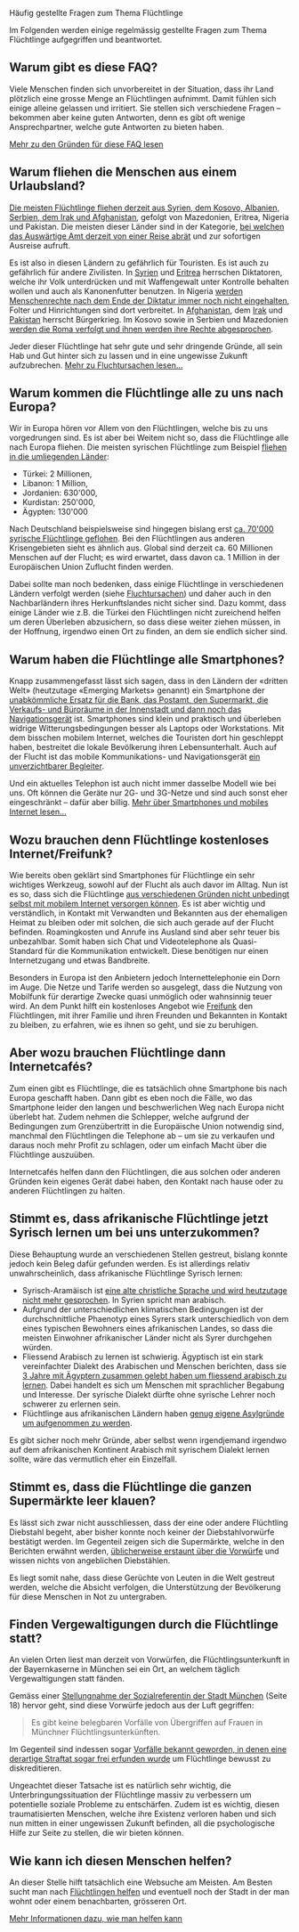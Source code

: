 Häufig gestellte Fragen zum Thema Flüchtlinge

Im Folgenden werden einige regelmässig gestellte Fragen zum Thema Flüchtlinge aufgegriffen und beantwortet.

Warum gibt es diese FAQ?
------------------------

Viele Menschen finden sich unvorbereitet in der Situation, dass ihr Land plötzlich eine grosse Menge an Flüchtlingen aufnimmt. Damit fühlen sich einige alleine gelassen und irritiert. Sie stellen sich verschiedene Fragen – bekommen aber keine guten Antworten, denn es gibt oft wenige Ansprechpartner, welche gute Antworten zu bieten haben.

[Mehr zu den Gründen für diese FAQ lesen](/about.html)

Warum fliehen die Menschen aus einem Urlaubsland?
-------------------------------------------------

[Die meisten Flüchtlinge fliehen derzeit aus Syrien, dem Kosovo, Albanien, Serbien, dem Irak und Afghanistan](http://www.bamf.de/SharedDocs/Anlagen/DE/Publikationen/Flyer/flyer-schluesselzahlen-asyl-halbjahr-2015.pdf?__blob=publicationFile), gefolgt von Mazedonien, Eritrea, Nigeria und Pakistan. Die meisten dieser Länder sind in der Kategorie, [bei welchen das Auswärtige Amt derzeit von einer Reise abrät](http://auswaertiges-amt.de/DE/Laenderinformationen/00-SiHi/Nodes/SyrienSicherheit_node.html) und zur sofortigen Ausreise aufruft.

Es ist also in diesen Ländern zu gefährlich für Touristen. Es ist auch zu gefährlich für andere Zivilisten. In [Syrien](https://de.wikipedia.org/wiki/B%C3%BCrgerkrieg_in_Syrien) und [Eritrea](https://de.wikipedia.org/wiki/Politisches_System_Eritreas) herrschen Diktatoren, welche ihr Volk unterdrücken und mit Waffengewalt unter Kontrolle behalten wollen und auch als Kanonenfutter benutzen. In Nigeria [werden Menschenrechte nach dem Ende der Diktatur immer noch nicht eingehalten](https://de.wikipedia.org/wiki/Nigeria#Menschenrechte), Folter und Hinrichtungen sind dort verbreitet. In [Afghanistan](https://de.wikipedia.org/wiki/Krieg_in_Afghanistan_seit_2001), dem [Irak](https://de.wikipedia.org/wiki/Irak#Abzug_der_US-Truppen) und [Pakistan](https://de.wikipedia.org/wiki/Pakistan#Konflikte) herrscht Bürgerkrieg. Im Kosovo sowie in Serbien und Mazedonien [werden die Roma verfolgt und ihnen werden ihre Rechte abgesprochen](http://www.nds-fluerat.org/3963/aktuelles/eu-kommissar-fuer-menschenrechte-kritisiert-antiziganismus-in-europa-und-fordert-abschiebestopp-fuer-roma-aus-dem-kosovo/).

Jeder dieser Flüchtlinge hat sehr gute und sehr dringende Gründe, all sein Hab und Gut hinter sich zu lassen und in eine ungewisse Zukunft aufzubrechen. [Mehr zu Fluchtursachen lesen…](/ursachen.html)

Warum kommen die Flüchtlinge alle zu uns nach Europa?
-----------------------------------------------------

Wir in Europa hören vor Allem von den Flüchtlingen, welche bis zu uns vorgedrungen sind. Es ist aber bei Weitem nicht so, dass die Flüchtlinge alle nach Europa fliehen. Die meisten syrischen Flüchtlinge zum Beispiel [fliehen in die umliegenden Länder](http://data.unhcr.org/syrianrefugees/regional.php):

 * Türkei: 2 Millionen,
 * Libanon: 1 Million,
 * Jordanien: 630'000,
 * Kurdistan: 250'000,
 * Ägypten: 130'000

Nach Deutschland beispielsweise sind hingegen bislang erst [ca. 70'000 syrische Flüchtlinge geflohen](http://www.lpb-bw.de/fluechtlingsproblematik.html). Bei den Flüchtlingen aus anderen Krisengebieten sieht es ähnlich aus. Global sind derzeit ca. 60 Millionen Menschen auf der Flucht; es wird erwartet, dass davon ca. 1 Million in der Europäischen Union Zuflucht finden werden.

Dabei sollte man noch bedenken, dass einige Flüchtlinge in verschiedenen Ländern verfolgt werden (siehe [Fluchtursachen](/ursachen.html)) und daher auch in den Nachbarländern ihres Herkunftslandes nicht sicher sind. Dazu kommt, dass einige Länder wie z.B. die Türkei den Flüchtlingen nicht zureichend helfen um deren Überleben abzusichern, so dass diese weiter ziehen müssen, in der Hoffnung, irgendwo einen Ort zu finden, an dem sie endlich sicher sind.

Warum haben die Flüchtlinge alle Smartphones?
---------------------------------------------

Knapp zusammengefasst lässt sich sagen, dass in den Ländern der «dritten Welt» (heutzutage «Emerging Markets» genannt) ein Smartphone der [unabkömmliche Ersatz für die Bank, das Postamt, den Supermarkt, die Verkaufs- und Büroräume in der Innenstadt und dann noch das Navigationsgerät](http://www.spiegel.de/netzwelt/gadgets/smartphones-deutschland-verschlaeft-die-revolution-kolumne-a-1051044.html) ist. Smartphones sind klein und praktisch und überleben widrige Witterungsbedingungen besser als Laptops oder Workstations. Mit dem bisschen mobilem Internet, welches die Touristen dort hin geschleppt haben, bestreitet die lokale Bevölkerung ihren Lebensunterhalt. Auch auf der Flucht ist das mobile Kommunikations- und Navigationsgerät [ein unverzichtbarer Begleiter](https://www.wired.de/collection/latest/ohne-smartphones-hatten-fluchtlinge-kaum-eine-chance-sagt-der-migrationsforscher).

Und ein aktuelles Telephon ist auch nicht immer dasselbe Modell wie bei uns. Oft können die Geräte nur 2G- und 3G-Netze und sind auch sonst eher eingeschränkt – dafür aber billig. [Mehr über Smartphones und mobiles Internet lesen…](/smartphone-internet.html)

Wozu brauchen denn Flüchtlinge kostenloses Internet/Freifunk?
-------------------------------------------------------------

Wie bereits oben geklärt sind Smartphones für Flüchtlinge ein sehr wichtiges Werkzeug, sowohl auf der Flucht als auch davor im Alltag. Nun ist es so, dass sich die Flüchtlinge [aus verschiedenen Gründen nicht unbedingt selbst mit mobilem Internet versorgen können](https://netzpolitik.org/2015/kein-anschluss-unter-diesem-fluechtling-markierung-von-rufnummern/). Es ist aber wichtig und verständlich, in Kontakt mit Verwandten und Bekannten aus der ehemaligen Heimat zu bleiben oder mit solchen, die sich auch gerade auf der Flucht befinden. Roamingkosten und Anrufe ins Ausland sind aber sehr teuer bis unbezahlbar. Somit haben sich Chat und Videotelephone als Quasi-Standard für die Kommunikation entwickelt. Diese benötigen nur einen Internetzugang und etwas Bandbreite.

Besonders in Europa ist den Anbietern jedoch Internettelephonie ein Dorn im Auge. Die Netze und Tarife werden so ausgelegt, dass die Nutzung von Mobilfunk für derartige Zwecke quasi unmöglich oder wahnsinnig teuer wird. An dem Punkt hilft ein kostenloses Angebot wie [Freifunk](https://www.freifunk.net/) den Flüchtlingen, mit ihrer Familie und ihren Freunden und Bekannten in Kontakt zu bleiben, zu erfahren, wie es ihnen so geht, und sie zu beruhigen.

Aber wozu brauchen Flüchtlinge dann Internetcafés?
--------------------------------------------------

Zum einen gibt es Flüchtlinge, die es tatsächlich ohne Smartphone bis nach Europa geschafft haben. Dann gibt es eben noch die Fälle, wo das Smartphone leider den langen und beschwerlichen Weg nach Europa nicht überlebt hat. Zudem nehmen die Schlepper, welche aufgrund der Bedingungen zum Grenzübertritt in die Europäische Union notwendig sind, manchmal den Flüchtlingen die Telephone ab – um sie zu verkaufen und daraus noch mehr Profit zu schlagen, oder um einfach Macht über die Flüchtlinge auszuüben.

Internetcafés helfen dann den Flüchtlingen, die aus solchen oder anderen Gründen kein eigenes Gerät dabei haben, den Kontakt nach hause oder zu anderen Flüchtlingen zu halten.

Stimmt es, dass afrikanische Flüchtlinge jetzt Syrisch lernen um bei uns unterzukommen?
---------------------------------------------------------------------------------------

Diese Behauptung wurde an verschiedenen Stellen gestreut, bislang konnte jedoch kein Beleg dafür gefunden werden. Es ist allerdings relativ unwahrscheinlich, dass afrikanische Flüchtlinge Syrisch lernen:

 * Syrisch-Aramäisch ist [eine alte christliche Sprache und wird heutzutage nicht mehr gesprochen](https://de.wikipedia.org/wiki/Syrische_Sprache). In Syrien spricht man arabisch.
 * Aufgrund der unterschiedlichen klimatischen Bedingungen ist der durchschnittliche Phaenotyp eines Syrers stark unterschiedlich von dem eines typischen Bewohners eines afrikanischen Landes, so dass die meisten Einwohner afrikanischer Länder nicht als Syrer durchgehen würden.
 * Fliessend Arabisch zu lernen ist schwierig. Ägyptisch ist ein stark vereinfachter Dialekt des Arabischen und Menschen berichten, dass sie [3 Jahre mit Ägyptern zusammen gelebt haben um fliessend arabisch zu lernen](http://islam-forum.info/showthread.php?tid=11218). Dabei handelt es sich um Menschen mit sprachlicher Begabung und Interesse. Der syrische Dialekt dürfte ohne syrische Lehrer noch schwerer zu erlernen sein.
 * Flüchtlinge aus afrikanischen Ländern haben [genug eigene Asylgründe um aufgenommen zu werden](/ursachen.html).

Es gibt sicher noch mehr Gründe, aber selbst wenn irgendjemand irgendwo auf dem afrikanischen Kontinent Arabisch mit syrischem Dialekt lernen sollte, wäre das vermutlich eher ein Einzelfall.

Stimmt es, dass die Flüchtlinge die ganzen Supermärkte leer klauen?
-------------------------------------------------------------------

Es lässt sich zwar nicht ausschliessen, dass der eine oder andere Flüchtling Diebstahl begeht, aber bisher konnte noch keiner der Diebstahlvorwürfe bestätigt werden. Im Gegenteil zeigen sich die Supermärkte, welche in den Berichten erwähnt werden, [üblicherweise erstaunt über die Vorwürfe](http://www.moz.de/artikel-ansicht/dg/0/1/1383704) und wissen nichts von angeblichen Diebstählen.

Es liegt somit nahe, dass diese Gerüchte von Leuten in die Welt gestreut werden, welche die Absicht verfolgen, die Unterstützung der Bevölkerung für diese Menschen in Not zu untergraben.

Finden Vergewaltigungen durch die Flüchtlinge statt?
----------------------------------------------------

An vielen Orten liest man derzeit von Vorwürfen, die Flüchtlingsunterkunft in der Bayernkaserne in München sei ein Ort, an welchem täglich Vergewaltigungen statt fänden.

Gemäss einer [Stellungnahme der Sozialreferentin der Stadt München](http://www.muenchen.de/rathaus/dms/Home/Stadtinfos/Presse-Service/Rathaus-Umschau-2015/Halbjahr2/125/Rathaus%20Umschau%20125%20_%202015.pdf) (Seite 18) hervor geht, sind diese Vorwürfe jedoch aus der Luft gegriffen:

> Es gibt keine belegbaren Vorfälle von Übergriffen auf Frauen in Münchner Flüchtlingsunterkünften.

Im Gegenteil sind indessen sogar [Vorfälle bekannt geworden, in denen eine derartige Straftat sogar frei erfunden wurde](http://www.abendzeitung-muenchen.de/inhalt.fluechtlinge-zu-unrecht-im-gefaengnis-holzkirchen-versuchte-vergwaltigung-war-erfunden.4f55161a-2aa2-4a59-8b87-9c9e3b9478c0.html) um Flüchtlinge bewusst zu diskreditieren.

Ungeachtet dieser Tatsache ist es natürlich sehr wichtig, die Unterbringungssituation der Flüchtlinge massiv zu verbessern um potentielle soziale Probleme zu entschärfen. Zudem ist es wichtig, diesen traumatisierten Menschen, welche ihre Existenz verloren haben und sich nun mitten in einer ungewissen Zukunft befinden, all die psychologische Hilfe zur Seite zu stellen, die wir bieten können.

Wie kann ich diesen Menschen helfen?
------------------------------------

An dieser Stelle hilft tatsächlich eine Websuche am Meisten. Am Besten sucht man nach [Flüchtlingen helfen](http://www.google.com/search?q=flüchtlingen+helfen) und eventuell noch der Stadt in der man wohnt oder einem benachbarten, grösseren Ort.

[Mehr Informationen dazu, wie man helfen kann](/helfen.html)
